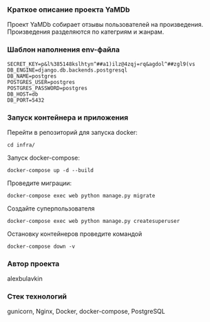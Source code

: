 ### Краткое описание проекта YaMDb

Проект YaMDb собирает отзывы пользователей на произведения. Произведения разделяются по категриям и жанрам.


### Шаблон наполнения env-файла
```
SECRET_KEY=p&l%385148kslhtyn^##a1)ilz@4zqj=rq&agdol^##zgl9(vs
DB_ENGINE=django.db.backends.postgresql
DB_NAME=postgres
POSTGRES_USER=postgres
POSTGRES_PASSWORD=postgres
DB_HOST=db
DB_PORT=5432
```
### Запуск контейнера и приложения

Перейти в репозиторий для запуска docker:

```
cd infra/
```

Запуск docker-compose:

```
docker-compose up -d --build

```

Проведите миграции:

```
docker-compose exec web python manage.py migrate
```

Cоздайте суперпользователя

```
docker-compose exec web python manage.py createsuperuser
```

Остановку контейнеров проведите командой

```
docker-compose down -v 
```

### Автор проекта

alexbulavkin

### Стек технологий
gunicorn, Nginx, Docker, docker-compose, PostgreSQL
